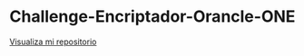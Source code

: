 # Challenge-Encriptador-Orancle-ONE

<a href="[https://github.com/YB746/Challenge-Encriptador-Orancle-ONE.git](https://github.com/YB746/Challenge-Encriptador-Orancle-ONE/blob/main/Challege_pagina_encriptar.html)">Visualiza mi repositorio</a>
